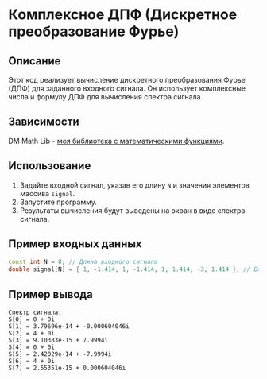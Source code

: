 # Комплексное ДПФ (Дискретное преобразование Фурье)

## Описание
Этот код реализует вычисление дискретного преобразования Фурье (ДПФ) для заданного входного сигнала. Он использует комплексные числа и формулу ДПФ для вычисления спектра сигнала.

## Зависимости
DM Math Lib - [моя библиотека с математическими функциями](https://github.com/daniilmight/math-library-for-cpp).


## Использование
1. Задайте входной сигнал, указав его длину `N` и значения элементов массива `signal`.
2. Запустите программу.
3. Результаты вычисления будут выведены на экран в виде спектра сигнала.

## Пример входных данных
```cpp
const int N = 8; // Длина входного сигнала
double signal[N] = { 1, -1.414, 1, -1.414, 1, 1.414, -3, 1.414 }; // Входной сигнал
```
## Пример вывода

```
Спектр сигнала:
S[0] = 0 + 0i
S[1] = 3.79696e-14 + -0.000604046i
S[2] = 4 + 0i
S[3] = 9.10383e-15 + 7.9994i
S[4] = 0 + 0i
S[5] = 2.42029e-14 + -7.9994i
S[6] = 4 + 0i
S[7] = 2.55351e-15 + 0.000604046i
```
